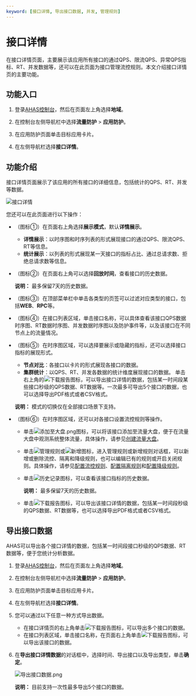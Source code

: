 ```yaml
---
keyword: [接口详情, 导出接口数据, 并发, 管理规则]
---
```


# 接口详情

在接口详情页面，主要展示该应用所有接口的通过QPS、限流QPS、异常QPS指标、RT、并发数据等，还可以在此页面为接口管理流控规则。本文介绍接口详情页的主要功能。

## 功能入口

1.  登录[AHAS控制台](https://ahas.console.aliyun.com)，然后在页面左上角选择**地域**。

2.  在控制台左侧导航栏中选择**流量防护** \> **应用防护**。

3.  在应用防护页面单击目标应用卡片。

4.  在左侧导航栏选择**接口详情**。


## 功能介绍

接口详情页面展示了该应用的所有接口的详细信息，包括统计的QPS、RT、并发等数据。

![接口详情](https://static-aliyun-doc.oss-accelerate.aliyuncs.com/assets/img/zh-CN/1951900161/p135203.png)

您还可以在此页面进行以下操作：

-   （图标①）在页面右上角选择**展示模式**，默认**详情展示**。
    -   **详情展示**：以时序图和时序列表的形式展现接口的通过QPS、限流QPS、RT等信息。
    -   **统计展示**：以列表的形式展现某一天接口的指标占比、通过总请求数、拒绝总请求数等信息。
-   （图标②）在页面右上角可以选择**回放时间**，查看接口的历史数据。

    **说明：** 最多保留7天的历史数据。

-   （图标③）在顶部菜单栏中单击各类型的页签可以过滤对应类型的接口，包括**WEB**、**RPC**等。
-   （图标④）在接口列表区域，单击接口名称，可以具体查看该接口QPS数据时序图、RT数据时序图、并发数据时序图以及防护事件等，以及该接口在不同节点上的流量情况。
-   （图标⑤）在时序图区域，可以选择要展示或隐藏的指标，还可以选择接口指标的展现形式。

    -   **节点对比**：各接口以卡片的形式展现各接口的数据。
    -   **集群统计**：以QPS、RT、并发各数据的统计维度展现接口的数据。
    单击右上角的![下载报告](https://static-aliyun-doc.oss-accelerate.aliyuncs.com/assets/img/zh-CN/1461279951/p164592.png)图标，可以导出接口详情的数据，包括某一时间段某些接口秒级的QPS数据、RT数据等。一次最多可导出5个接口的数据，也可以选择导出PDF格式或者CSV格式。

    **说明：** 模式的切换仅在全部接口场景下支持。

-   （图标⑥）在时序图区域，还可以对各接口设置流控规则等操作。
    -   单击![添加至大盘.png](https://static-aliyun-doc.oss-accelerate.aliyuncs.com/assets/img/zh-CN/0322119951/p135175.png)图标，可以将该接口添加至流量大盘，便于在流量大盘中观测系统整体流量，具体操作，请参见[创建流量大盘](/cn.zh-CN/流量防护/创建流量大盘.md)。
    -   单击![管理规则](https://static-aliyun-doc.oss-accelerate.aliyuncs.com/assets/img/zh-CN/0322119951/p135192.png)或![新增](https://static-aliyun-doc.oss-accelerate.aliyuncs.com/assets/img/zh-CN/0322119951/p135195.png)图标，进入管理规则或新增规则对话框，可以新增或删除流控、隔离和降级规则，也可以编辑已有的规则或开启关闭规则。具体操作，请参见[配置流控规则](/cn.zh-CN/流量防护/应用防护/配置规则/配置流控规则.md)、[配置隔离规则](/cn.zh-CN/流量防护/应用防护/配置规则/配置隔离规则.md)和[配置降级规则](/cn.zh-CN/流量防护/应用防护/配置规则/配置降级规则.md)。
    -   单击![历史记录](https://static-aliyun-doc.oss-accelerate.aliyuncs.com/assets/img/zh-CN/1322119951/p135196.png)图标，可以查看该接口指标的历史数据。

        **说明：** 最多保留7天的历史数据。

    -   单击![下载报告](https://static-aliyun-doc.oss-accelerate.aliyuncs.com/assets/img/zh-CN/1461279951/p164592.png)图标，可以导出该接口详情的数据，包括某一时间段秒级的QPS数据、RT数据等，也可以选择导出PDF格式或者CSV格式。

## 导出接口数据

AHAS可以导出各个接口详情的数据，包括某一时间段接口秒级的QPS数据、RT数据等，便于您统计分析数据。

1.  登录[AHAS控制台](https://ahas.console.aliyun.com)，然后在页面左上角选择**地域**。

2.  在控制台左侧导航栏中选择**流量防护** \> **应用防护**。

3.  在应用防护页面单击目标应用卡片。

4.  在左侧导航栏选择**接口详情**。

5.  您可以通过以下任意一种方式导出数据。

    -   在接口详情页的右上角单击![下载报告](https://static-aliyun-doc.oss-accelerate.aliyuncs.com/assets/img/zh-CN/1461279951/p164592.png)图标，可以导出多个接口的数据。
    -   在接口列表区域，单击接口名称，在页面右上角单击![下载报告](https://static-aliyun-doc.oss-accelerate.aliyuncs.com/assets/img/zh-CN/1461279951/p164592.png)图标，可以导出该接口的数据。
6.  在**导出接口详情数据**的对话框中，选择时间、导出接口以及导出类型，单击**确定**。

    ![导出接口数据.png](https://static-aliyun-doc.oss-accelerate.aliyuncs.com/assets/img/zh-CN/2621510061/p166555.png)

    **说明：** 目前支持一次性最多导出5个接口的数据。


